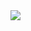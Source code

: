 <html>
  <body>
    <img src="![project-sekai-proseka](https://github.com/user-attachments/assets/e8aa9bcd-8833-45b5-9a6d-450b5ab6d5b6)" widh=300>
  </body>
</html>
